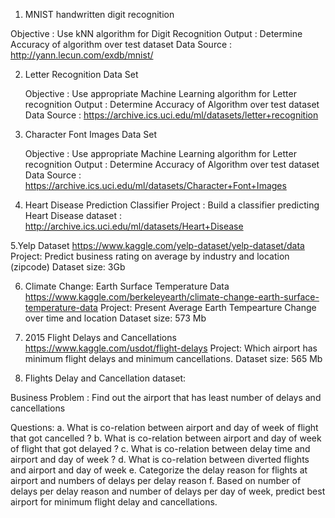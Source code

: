 1.  MNIST handwritten digit recognition
  
   Objective : Use kNN algorithm for Digit Recognition
   Output :  Determine Accuracy of algorithm over test dataset
   Data Source : http://yann.lecun.com/exdb/mnist/
  
2. Letter Recognition Data Set
  
    Objective : Use appropriate Machine Learning algorithm for Letter recognition
    Output : Determine Accuracy of Algorithm over test dataset
   Data Source : https://archive.ics.uci.edu/ml/datasets/letter+recognition

 3. Character Font Images Data Set

    Objective : Use appropriate Machine Learning algorithm for Letter recognition
    Output : Determine Accuracy of Algorithm over test dataset
    Data Source : https://archive.ics.uci.edu/ml/datasets/Character+Font+Images

4. Heart Disease Prediction Classifier
    Project : Build a classifier predicting Heart Disease
    dataset : http://archive.ics.uci.edu/ml/datasets/Heart+Disease

5.Yelp Dataset
https://www.kaggle.com/yelp-dataset/yelp-dataset/data
Project: Predict business rating on average by industry and location (zipcode)
Dataset size: 3Gb

6. Climate Change: Earth Surface Temperature Data
https://www.kaggle.com/berkeleyearth/climate-change-earth-surface-temperature-data
Project: Present Average Earth Tempearture Change over time and location
Dataset size: 573 Mb

7. 2015 Flight Delays and Cancellations
https://www.kaggle.com/usdot/flight-delays
Project: Which airport has minimum flight delays and minimum cancellations.
Dataset size: 565 Mb   

8. Flights Delay and Cancellation dataset:

Business Problem : Find out the airport that has least number of delays and cancellations

Questions:
a. What is co-relation between airport and day of week of flight that got cancelled ?
b. What is co-relation between airport and day of week of flight that got delayed ?
c. What is co-relation between delay time and airport and day of week ?
d.  What is co-relation between diverted flights and airport and day of week
e. Categorize the delay reason for flights at airport and numbers of delays per delay reason
f. Based on number of delays per delay reason and number of delays per day of week, predict best airport for minimum flight delay and cancellations. 
